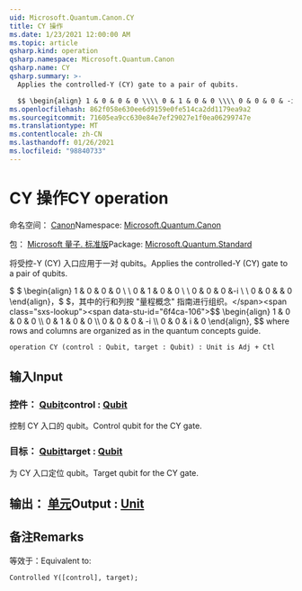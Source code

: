 ```yaml
---
uid: Microsoft.Quantum.Canon.CY
title: CY 操作
ms.date: 1/23/2021 12:00:00 AM
ms.topic: article
qsharp.kind: operation
qsharp.namespace: Microsoft.Quantum.Canon
qsharp.name: CY
qsharp.summary: >-
  Applies the controlled-Y (CY) gate to a pair of qubits.

  $$ \begin{align} 1 & 0 & 0 & 0 \\\\ 0 & 1 & 0 & 0 \\\\ 0 & 0 & 0 & -i \\\\ 0 & 0 & i & 0 \end{align}, $$ where rows and columns are organized as in the quantum concepts guide.
ms.openlocfilehash: 862f058e630ee6d9159e0fe514ca2dd1179ea9a2
ms.sourcegitcommit: 71605ea9cc630e84e7ef29027e1f0ea06299747e
ms.translationtype: MT
ms.contentlocale: zh-CN
ms.lasthandoff: 01/26/2021
ms.locfileid: "98840733"
---
```

# <a name="cy-operation"></a><span data-ttu-id="6f4ca-102">CY 操作</span><span class="sxs-lookup"><span data-stu-id="6f4ca-102">CY operation</span></span>

<span data-ttu-id="6f4ca-103">命名空间： [Canon](xref:Microsoft.Quantum.Canon)</span><span class="sxs-lookup"><span data-stu-id="6f4ca-103">Namespace: [Microsoft.Quantum.Canon](xref:Microsoft.Quantum.Canon)</span></span>

<span data-ttu-id="6f4ca-104">包： [Microsoft 量子. 标准版](https://nuget.org/packages/Microsoft.Quantum.Standard)</span><span class="sxs-lookup"><span data-stu-id="6f4ca-104">Package: [Microsoft.Quantum.Standard](https://nuget.org/packages/Microsoft.Quantum.Standard)</span></span>


<span data-ttu-id="6f4ca-105">将受控-Y (CY) 入口应用于一对 qubits。</span><span class="sxs-lookup"><span data-stu-id="6f4ca-105">Applies the controlled-Y (CY) gate to a pair of qubits.</span></span>

<span data-ttu-id="6f4ca-106">$ $ \begin{align} 1 & 0 & 0 & 0 \\ \\ 0 & 1 & 0 & 0 \\ \\ 0 & 0 & 0 &-i \\ \\ 0 & 0 & & 0 \end{align}，$ $，其中的行和列按 "量程概念" 指南进行组织。</span><span class="sxs-lookup"><span data-stu-id="6f4ca-106">$$ \begin{align} 1 & 0 & 0 & 0 \\\\ 0 & 1 & 0 & 0 \\\\ 0 & 0 & 0 & -i \\\\ 0 & 0 & i & 0 \end{align}, $$ where rows and columns are organized as in the quantum concepts guide.</span></span>

```qsharp
operation CY (control : Qubit, target : Qubit) : Unit is Adj + Ctl
```


## <a name="input"></a><span data-ttu-id="6f4ca-107">输入</span><span class="sxs-lookup"><span data-stu-id="6f4ca-107">Input</span></span>

### <a name="control--qubit"></a><span data-ttu-id="6f4ca-108">控件： [Qubit](xref:microsoft.quantum.lang-ref.qubit)</span><span class="sxs-lookup"><span data-stu-id="6f4ca-108">control : [Qubit](xref:microsoft.quantum.lang-ref.qubit)</span></span>

<span data-ttu-id="6f4ca-109">控制 CY 入口的 qubit。</span><span class="sxs-lookup"><span data-stu-id="6f4ca-109">Control qubit for the CY gate.</span></span>


### <a name="target--qubit"></a><span data-ttu-id="6f4ca-110">目标： [Qubit](xref:microsoft.quantum.lang-ref.qubit)</span><span class="sxs-lookup"><span data-stu-id="6f4ca-110">target : [Qubit](xref:microsoft.quantum.lang-ref.qubit)</span></span>

<span data-ttu-id="6f4ca-111">为 CY 入口定位 qubit。</span><span class="sxs-lookup"><span data-stu-id="6f4ca-111">Target qubit for the CY gate.</span></span>



## <a name="output--unit"></a><span data-ttu-id="6f4ca-112">输出： [单元](xref:microsoft.quantum.lang-ref.unit)</span><span class="sxs-lookup"><span data-stu-id="6f4ca-112">Output : [Unit](xref:microsoft.quantum.lang-ref.unit)</span></span>



## <a name="remarks"></a><span data-ttu-id="6f4ca-113">备注</span><span class="sxs-lookup"><span data-stu-id="6f4ca-113">Remarks</span></span>

<span data-ttu-id="6f4ca-114">等效于：</span><span class="sxs-lookup"><span data-stu-id="6f4ca-114">Equivalent to:</span></span>

```qsharp
Controlled Y([control], target);
```